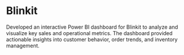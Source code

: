 # Blinkit
Developed an interactive Power BI dashboard for Blinkit to analyze and visualize key sales and operational
metrics. The dashboard provided actionable insights into customer behavior, order trends, and inventory
management.

